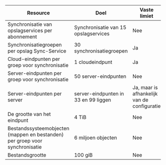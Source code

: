 | Resource | Doel | Vaste limiet |
|----------|--------------|------------|
| Synchronisatie van opslagservices per abonnement | Synchronisatie van 15 opslagservices | Nee |
| Synchronisatiegroepen per opslag Sync-Service | 30 synchronisatiegroepen | Ja |
| Cloud-eindpunten per groep voor synchronisatie | 1 cloudeindpunt | Ja |
| Server-eindpunten per groep voor synchronisatie | 50 server-eindpunten | Nee |
| Server-eindpunten per server | server-eindpunten in 33 en 99 liggen | Ja, maar is afhankelijk van de configuratie |
| De grootte van het eindpunt | 4 TiB | Nee |
| Bestandssysteemobjecten (mappen en bestanden) per groep voor synchronisatie | 6 miljoen objecten | Nee |
| Bestandsgrootte | 100 giB | Nee |
